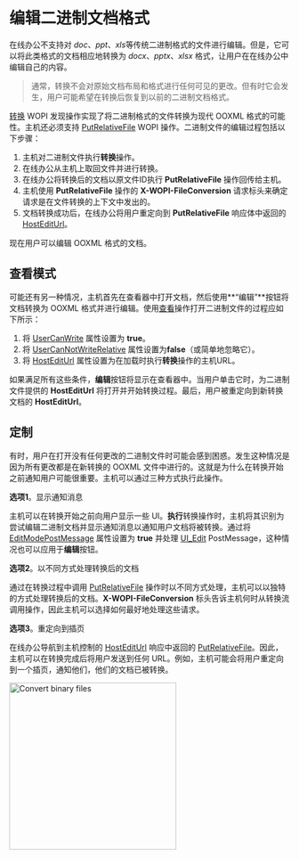 ﻿---
sidebar_position: -2
---

# 编辑二进制文档格式

在线办公不支持对 *doc*、*ppt*、*xls*等传统二进制格式的文件进行编辑。但是，它可以将此类格式的文档相应地转换为 *docx*、*pptx*、*xlsx* 格式，让用户在在线办公中编辑自己的内容。

> 通常，转换不会对原始文档布局和格式进行任何可见的更改。但有时它会发生，用户可能希望在转换后恢复到以前的二进制文档格式。

[转换](./wopi-discovery.md#wopi-actions) WOPI 发现操作实现了将二进制格式的文件转换为现代 OOXML 格式的可能性。主机还必须支持 [PutRelativeFile](./wopi-rest-api/putrelativefile.md) WOPI 操作。二进制文件的编辑过程包括以下步骤：

1. 主机对二进制文件执行**转换**操作。
2. 在线办公从主机上取回文件并进行转换。
3. 在线办公将转换后的文档以原文件ID执行 **PutRelativeFile** 操作回传给主机。
4. 主机使用 **PutRelativeFile** 操作的 **X-WOPI-FileConversion** 请求标头来确定请求是在文件转换的上下文中发出的。
5. 文档转换成功后，在线办公将用户重定向到 **PutRelativeFile** 响应体中返回的 [HostEditUrl](./wopi-rest-api/checkfileinfo.md#hostediturl)。

现在用户可以编辑 OOXML 格式的文档。

## 查看模式

可能还有另一种情况，主机首先在查看器中打开文档，然后使用**“编辑”**按钮将文档转换为 OOXML 格式并进行编辑。使用[查看](./wopi-discovery.md#wopi-actions)操作打开二进制文件的过程应如下所示：

1. 将 [UserCanWrite](./wopi-rest-api/checkfileinfo.md#usercanwrite) 属性设置为 **true**。
2. 将 [UserCanNotWriteRelative](./wopi-rest-api/checkfileinfo.md#usercannotwriterelative) 属性设置为**false**（或简单地忽略它）。
3. 将 [HostEditUrl](./wopi-rest-api/checkfileinfo.md#hostediturl) 属性设置为在加载时执行**转换**操作的主机URL。

如果满足所有这些条件，**编辑**按钮将显示在查看器中。当用户单击它时，为二进制文件提供的 **HostEditUrl** 将打开并开始转换过程。最后，用户被重定向到新转换文档的 **HostEditUrl**。

## 定制

有时，用户在打开没有任何更改的二进制文件时可能会感到困惑。发生这种情况是因为所有更改都是在新转换的 OOXML 文件中进行的。这就是为什么在转换开始之前通知用户可能很重要。主机可以通过三种方式执行此操作。

**选项1**。显示通知消息

主机可以在转换开始之前向用户显示一些 UI。**执行**转换操作时，主机将其识别为尝试编辑二进制文档并显示通知消息以通知用户文档将被转换。通过将 [EditModePostMessage](./wopi-rest-api/checkfileinfo.md#editmodepostmessage) 属性设置为 **true** 并处理 [UI\_Edit](./postmessage.md#ui_edit) PostMessage，这种情况也可以应用于**编辑**按钮。

**选项2**。以不同方式处理转换后的文档

通过在转换过程中调用 [PutRelativeFile](./wopi-rest-api/putrelativefile.md) 操作时以不同方式处理，主机可以以独特的方式处理转换后的文档。**X-WOPI-FileConversion** 标头告诉主机何时从转换流调用操作，因此主机可以选择如何最好地处理这些请求。

**选项3**。重定向到插页

在线办公导航到主机控制的 [HostEditUrl](./wopi-rest-api/checkfileinfo.md#hostediturl) 响应中返回的 [PutRelativeFile](./wopi-rest-api/putrelativefile.md)。因此，主机可以在转换完成后将用户发送到任何 URL。例如，主机可能会将用户重定向到一个插页，通知他们，他们的文档已被转换。

<img alt="Convert binary files" src="/assets/images/editor/convert-binary-files.jpg" width="300px" />
